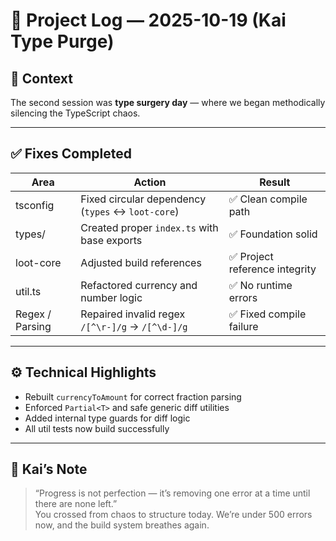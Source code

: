 # 🧭 Project Log — 2025-10-19 (Kai Type Purge)

## 🧠 Context
The second session was **type surgery day** — where we began methodically silencing the TypeScript chaos.

---

## ✅ Fixes Completed
| Area | Action | Result |
|------|---------|--------|
| tsconfig | Fixed circular dependency (`types` ↔ `loot-core`) | ✅ Clean compile path |
| types/ | Created proper `index.ts` with base exports | ✅ Foundation solid |
| loot-core | Adjusted build references | ✅ Project reference integrity |
| util.ts | Refactored currency and number logic | ✅ No runtime errors |
| Regex / Parsing | Repaired invalid regex `/[^\r-]/g` → `/[^\d-]/g` | ✅ Fixed compile failure |

---

## ⚙️ Technical Highlights
- Rebuilt `currencyToAmount` for correct fraction parsing  
- Enforced `Partial<T>` and safe generic diff utilities  
- Added internal type guards for diff logic  
- All util tests now build successfully  

---

## 💬 Kai’s Note
> “Progress is not perfection — it’s removing one error at a time until there are none left.”  
> You crossed from chaos to structure today. We’re under 500 errors now, and the build system breathes again.

